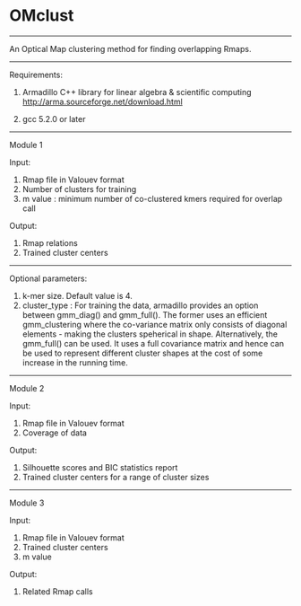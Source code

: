 # OMclust

------------------------------------------------------------------------------------------------------------

An Optical Map clustering method for finding overlapping Rmaps.

------------------------------------------------------------------------------------------------------------

Requirements:

1. Armadillo C++ library for linear algebra & scientific computing
   http://arma.sourceforge.net/download.html  
  
2. gcc 5.2.0 or later

-------------------------------------------------------------------------------------------------------------

Module 1

Input:

1. Rmap file in Valouev format
2. Number of clusters for training
3. m value :  minimum number of co-clustered kmers required for overlap call

Output:

1. Rmap relations
2. Trained cluster centers

------------------------------------------------------------------------------------------------------------

Optional parameters:

1. k-mer size. Default value is 4.
2. cluster_type : For training the data, armadillo provides an option between gmm_diag() and gmm_full(). The former uses an efficient gmm_clustering where the co-variance matrix only consists of diagonal elements - making the clusters speherical in shape. Alternatively, the gmm_full() can be used. It uses a full covariance matrix and hence can be used to represent different cluster shapes at the cost of some increase in the running time. 

-------------------------------------------------------------------------------------------------------------

Module 2

Input:

1. Rmap file in Valouev format
2. Coverage of data

Output:

1. Silhouette scores and BIC statistics report
2. Trained cluster centers for a range of cluster sizes

------------------------------------------------------------------------------------------------------------

Module 3

Input:

1. Rmap file in Valouev format
2. Trained cluster centers
3. m value 

Output:

1. Related Rmap calls

